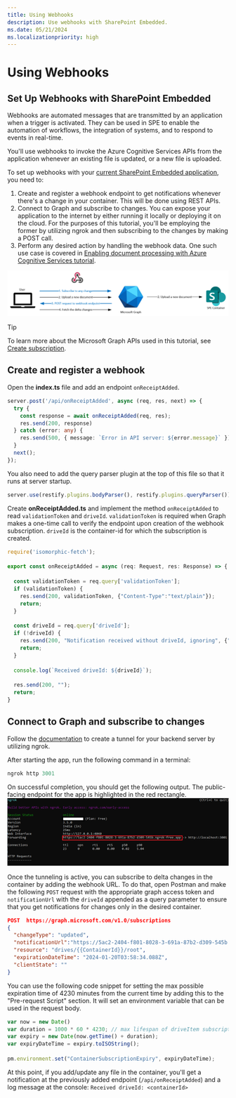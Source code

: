 ```yaml
---
title: Using Webhooks
description: Use webhooks with SharePoint Embedded.
ms.date: 05/21/2024
ms.localizationpriority: high
---
```


# Using Webhooks

## Set Up Webhooks with SharePoint Embedded

Webhooks are automated messages that are transmitted by an application when a trigger is activated. They can be used in SPE to enable the automation of workflows, the integration of systems, and to respond to events in real-time.

You'll use webhooks to invoke the Azure Cognitive Services APIs from the application whenever an existing file is updated, or a new file is uploaded.

To set up webhooks with your [current SharePoint Embedded application](/training/modules/sharepoint-embedded-create-app/), you need to:

1. Create and register a webhook endpoint to get notifications whenever there's a change in your container. This will be done using REST APIs.
1. Connect to Graph and subscribe to changes. You can expose your application to the internet by either running it locally or deploying it on the cloud. For the purposes of this tutorial, you'll be employing the former by utilizing ngrok and then subscribing to the changes by making a POST call.
1. Perform any desired action by handling the webhook data. One such use case is covered in [Enabling document processing with Azure Cognitive Services tutorial](./doc-processing-acs.md).

![using webhooks schema](../../images/Using-Webhooks.png)

> [!TIP]
> To learn more about the Microsoft Graph APIs used in this tutorial, see [Create subscription](/graph/api/subscription-post-subscriptions).

## Create and register a webhook

Open the **index.ts** file and add an endpoint `onReceiptAdded`.

```typescript
server.post('/api/onReceiptAdded', async (req, res, next) => {
  try {
    const response = await onReceiptAdded(req, res);
    res.send(200, response)
  } catch (error: any) {
    res.send(500, { message: `Error in API server: ${error.message}` });
  }
  next();
});
```

You also need to add the query parser plugin at the top of this file so that it runs at server startup.

```typescript
server.use(restify.plugins.bodyParser(), restify.plugins.queryParser());
```

Create **onReceiptAdded.ts** and implement the method `onReceiptAdded` to read `validationToken` and `driveId`. `validationToken` is required when Graph makes a one-time call to verify the endpoint upon creation of the webhook subscription. `driveId` is the container-id for which  the subscription is created.

```typescript
require('isomorphic-fetch');

export const onReceiptAdded = async (req: Request, res: Response) => {

  const validationToken = req.query['validationToken'];
  if (validationToken) {
    res.send(200, validationToken, {"Content-Type":"text/plain"});
    return;
  }

  const driveId = req.query['driveId'];
  if (!driveId) {
    res.send(200, "Notification received without driveId, ignoring", {"Content-Type":"text/plain"});
    return;
  }

  console.log(`Received driveId: ${driveId}`);

  res.send(200, "");
  return;
}
```

## Connect to Graph and subscribe to changes

Follow the [documentation](https://ngrok.com/docs/getting-started/) to create a tunnel for your backend server by utilizing ngrok.

After starting the app, run the following command in a terminal:

```powershell
ngrok http 3001
```

On successful completion, you should get the following output. The public-facing endpoint for the app is highlighted in the red rectangle.
![ngrok registration](../../images/ngrok-registration.png)

Once the tunneling is active, you can subscribe to delta changes in the container by adding the webhook URL. To do that, open Postman and make the following `POST` request with the appropriate graph access token and `notificationUrl` with the `driveId` appended as a query parameter to ensure that you get notifications for changes only in the desired container.

```json
POST  https://graph.microsoft.com/v1.0/subscriptions
{
  "changeType": "updated",
  "notificationUrl":"https://5ac2-2404-f801-8028-3-691a-87b2-d309-545b.ngrok-free.app/api/onReceiptAdded?driveId={{ContainerId}}",
  "resource": "drives/{{ContainerId}}/root",
  "expirationDateTime": "2024-01-20T03:58:34.088Z",
  "clientState": ""
}
```

You can use the following code snippet for setting the max possible expiration time of 4230 minutes from the current time by adding this to the "Pre-request Script" section. It will set an environment variable that can be used in the request body.

```javascript
var now = new Date()
var duration = 1000 * 60 * 4230; // max lifespan of driveItem subscription is 4230 minutes
var expiry = new Date(now.getTime() + duration);
var expiryDateTime = expiry.toISOString();

pm.environment.set("ContainerSubscriptionExpiry", expiryDateTime);
```

At this point, if you add/update any file in the container, you'll get a notification at the previously added endpoint (`/api/onReceiptAdded`) and a log message at the console: `Received driveId: <containerId>`
